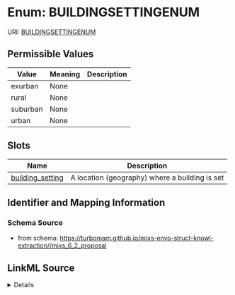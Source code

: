 # Enum: BUILDINGSETTINGENUM



URI: [BUILDINGSETTINGENUM](BUILDINGSETTINGENUM)

## Permissible Values

| Value | Meaning | Description |
| --- | --- | --- |
| exurban | None |  |
| rural | None |  |
| suburban | None |  |
| urban | None |  |




## Slots

| Name | Description |
| ---  | --- |
| [building_setting](building_setting.md) | A location (geography) where a building is set |






## Identifier and Mapping Information







### Schema Source


* from schema: https://turbomam.github.io/mixs-envo-struct-knowl-extraction//mixs_6_2_proposal




## LinkML Source

<details>
```yaml
name: BUILDING_SETTING_ENUM
from_schema: https://turbomam.github.io/mixs-envo-struct-knowl-extraction//mixs_6_2_proposal
rank: 1000
permissible_values:
  exurban:
    text: exurban
  rural:
    text: rural
  suburban:
    text: suburban
  urban:
    text: urban

```
</details>
